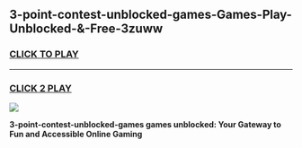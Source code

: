 
## 3-point-contest-unblocked-games-Games-Play-Unblocked-&-Free-3zuww
<h3>
<a href="https://premium76.site?title=3-point-contest-unblocked-games&ref=24A">CLICK TO PLAY</a></h3>
<hr>

<h3>
<a href="https://premium76.site?title=3-point-contest-unblocked-games&ref=24A">CLICK 2 PLAY</a>
  
</h3>

<a href="https://premium76.site?title=3-point-contest-unblocked-games&ref=24A"><img src="https://clearcache.store/games.png"></a>


**3-point-contest-unblocked-games games unblocked: Your Gateway to Fun and Accessible Online Gaming**
